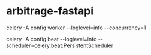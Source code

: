 # arbitrage-fastapi



celery -A config worker --loglevel=info --concurrency=1


celery -A config beat --loglevel=info --scheduler=celery.beat:PersistentScheduler
